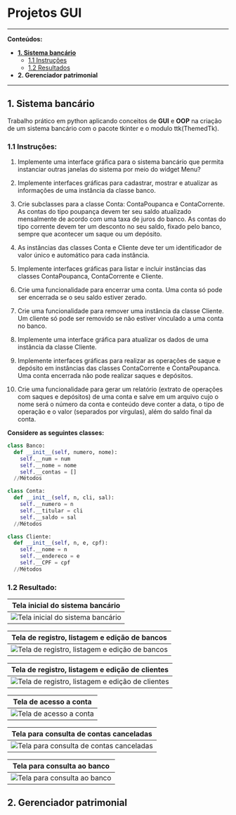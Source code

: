 # Projetos GUI
---
__Conteúdos:__
* [__1. Sistema bancário__](https://github.com/vnc-asura/Python_GUI/tree/main?tab=readme-ov-file#1-sistema-banc%C3%A1rio)
   * [1.1 Instruções](https://github.com/vnc-asura/Python_GUI/tree/main?tab=readme-ov-file#11-instru%C3%A7%C3%B5es)
   * [1.2 Resultados](https://github.com/vnc-asura/Python_GUI/tree/main?tab=readme-ov-file#12-resultado)
* __2. Gerenciador patrimonial__
---
## 1. Sistema bancário
Trabalho prático em python aplicando conceitos de __GUI__ e __OOP__ na criação de um sistema bancário com o pacote tkinter e o modulo ttk(ThemedTk).
### 1.1 Instruções:
1. Implemente uma interface gráfica para o sistema bancário que permita instanciar outras
janelas do sistema por meio do widget Menu?

2. Implemente interfaces gráficas para cadastrar, mostrar e atualizar as informações de uma
instância da classe banco.

3. Crie subclasses para a classe Conta: ContaPoupanca e ContaCorrente. As contas do tipo
poupança devem ter seu saldo atualizado mensalmente de acordo com uma taxa de juros do
banco. As contas do tipo corrente devem ter um desconto no seu saldo, fixado pelo banco,
sempre que acontecer um saque ou um depósito.

4. As instâncias das classes Conta e Cliente deve ter um identificador de valor único e
automático para cada instância.

5. Implemente interfaces gráficas para listar e incluir instâncias das classes ContaPoupanca,
ContaCorrente e Cliente.

6. Crie uma funcionalidade para encerrar uma conta. Uma conta só pode ser encerrada se o seu
saldo estiver zerado.

7. Crie uma funcionalidade para remover uma instância da classe Cliente. Um cliente só pode
ser removido se não estiver vinculado a uma conta no banco.

8. Implemente uma interface gráfica para atualizar os dados de uma instância da classe Cliente.

9. Implemente interfaces gráficas para realizar as operações de saque e depósito em instâncias
das classes ContaCorrente e ContaPoupanca. Uma conta encerrada não pode realizar saques e
depósitos.

10. Crie uma funcionalidade para gerar um relatório (extrato de operações com saques e
depósitos) de uma conta e salve em um arquivo cujo o nome será o número da conta e conteúdo
deve conter a data, o tipo de operação e o valor (separados por vírgulas), além do saldo final da
conta.

__Considere as seguintes classes:__
```Python
class Banco:
  def __init__(self, numero, nome):
    self.__num = num
    self.__nome = nome
    self.__contas = []
  //Métodos
```
```Python
class Conta:
  def __init__(self, n, cli, sal):
    self.__numero = n
    self.__titular = cli
    self.__saldo = sal
  //Métodos
```
```Python
class Cliente:
  def __init__(self, n, e, cpf):
    self.__nome = n    
    self.__endereco = e
    self.__CPF = cpf
  //Métodos
```

### 1.2 Resultado:

|Tela inicial do sistema bancário|
|:---:|
|![Tela inicial do sistema bancário](https://github.com/user-attachments/assets/01f39e0c-e98d-416a-bd6a-16d6ba5babe4)|

|Tela de registro, listagem e edição de bancos|
|:---:|
|![Tela de registro, listagem e edição de bancos](https://github.com/user-attachments/assets/b3a38bc6-9da7-4bb0-a286-355b2138f7c7)|

|Tela de registro, listagem e edição de clientes|
|:---:|
|![Tela de registro, listagem e edição de clientes](https://github.com/user-attachments/assets/61f339bb-19b0-4e4a-9070-ab24f2c04f33)|

|Tela de acesso a conta|
|:---:|
|![Tela de acesso a conta](https://github.com/user-attachments/assets/5d790974-c248-4d5d-9090-f554abe4e043)|

|Tela para consulta de contas canceladas|
|:---:|
|![Tela para consulta de contas canceladas](https://github.com/user-attachments/assets/07e07240-759d-4f64-b962-7bbbe4631437)|

|Tela para consulta ao banco|
|:---:|
|![Tela para consulta ao banco](https://github.com/user-attachments/assets/1797a69d-f14a-4460-b200-6e5ebac50344)|

## 2. Gerenciador patrimonial
